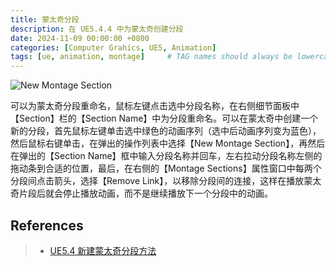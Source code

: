 ```yaml
---
title: 蒙太奇分段
description: 在 UE5.4.4 中为蒙太奇创建分段
date: 2024-11-09 00:00:00 +0800
categories: [Computer Grahics, UE5, Animation]
tags: [ue, animation, montage]     # TAG names should always be lowercase
---
```


![New Montage Section](/assets/img/post/UE5-Animation-NewMontageSection.gif)

可以为蒙太奇分段重命名，鼠标左键点击选中分段名称，在右侧细节面板中【Section】栏的【Section Name】中为分段重命名。可以在蒙太奇中创建一个新的分段，首先鼠标左键单击选中绿色的动画序列（选中后动画序列变为蓝色），然后鼠标右键单击，在弹出的操作列表中选择【New Montage Section】，再然后在弹出的【Section Name】框中输入分段名称并回车，左右拉动分段名称左侧的拖动条到合适的位置，最后，在右侧的【Montage Sections】属性窗口中每两个分段间点击箭头，选择【Remove Link】，以移除分段间的连接，这样在播放蒙太奇片段后就会停止播放动画，而不是继续播放下一个分段中的动画。

## References
>
> * [UE5.4 新建蒙太奇分段方法](https://www.bilibili.com/video/BV1CED6YSEn8/?spm_id_from=333.999.0.0&vd_source=0a67abb40c91f2db86ad327ada7ae9df)
